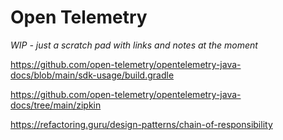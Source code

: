 # Open Telemetry 

_WIP - just a scratch pad with links and notes at the moment_

https://github.com/open-telemetry/opentelemetry-java-docs/blob/main/sdk-usage/build.gradle

https://github.com/open-telemetry/opentelemetry-java-docs/tree/main/zipkin



https://refactoring.guru/design-patterns/chain-of-responsibility


